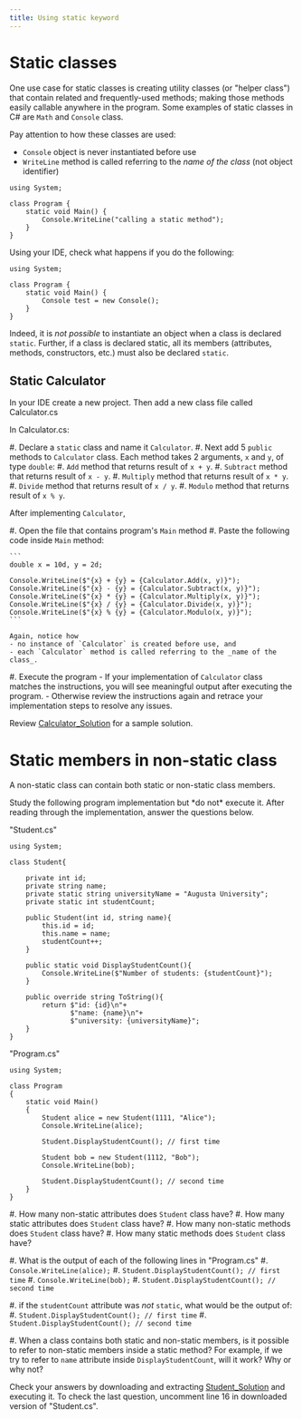 ```yaml
---
title: Using static keyword
---
```


# Static classes

One use case for static classes is creating utility classes (or "helper class")
that contain related and frequently-used methods; making those methods easily callable
anywhere in the program. Some examples of static classes in C\# are `Math` and `Console` class.

Pay attention to how these classes are used: 

- `Console` object is never instantiated before use
- `WriteLine` method is called referring to the _name of the class_ (not object identifier)

```
using System;

class Program {
    static void Main() {
        Console.WriteLine("calling a static method");
    }
}
```

Using your IDE, check what happens if you do the following:

```
using System;

class Program {
    static void Main() {
        Console test = new Console();       
    }
}
```

Indeed, it is _not possible_ to instantiate an object when a class is declared `static`.
Further, if a class is declared static, all its members (attributes, methods, constructors, etc.) must also be declared `static`. 

## Static Calculator

In your IDE create a new project. Then add a new class file called Calculator.cs

In Calculator.cs:

#. Declare a `static` class and name it `Calculator`.
#. Next add 5 `public` methods to `Calculator` class. Each method takes 2 arguments, `x` and `y`, of type `double`:
    #. `Add` method that returns result of `x + y`.
    #. `Subtract` method that returns result of `x - y`.
    #. `Multiply` method that returns result of `x * y`.
    #. `Divide` method that returns result of `x / y`.
    #. `Modulo` method that returns result of `x % y`.

After implementing `Calculator`, 

#. Open the file that contains program's `Main` method
#. Paste the following code inside `Main` method:

    ```
    double x = 10d, y = 2d;
    
    Console.WriteLine($"{x} + {y} = {Calculator.Add(x, y)}");
    Console.WriteLine($"{x} - {y} = {Calculator.Subtract(x, y)}");
    Console.WriteLine($"{x} * {y} = {Calculator.Multiply(x, y)}");
    Console.WriteLine($"{x} / {y} = {Calculator.Divide(x, y)}");
    Console.WriteLine($"{x} % {y} = {Calculator.Modulo(x, y)}");      
    ```
    
    Again, notice how 
    - no instance of `Calculator` is created before use, and 
    - each `Calculator` method is called referring to the _name of the class_.

#. Execute the program
    - If your implementation of `Calculator` class matches the instructions, you will see meaningful output after executing the program. 
    - Otherwise review the instructions again and retrace your implementation steps to resolve any issues.

Review [Calculator_Solution](Calculator_Solution.zip) for a sample solution.

# Static members in non-static class

A non-static class can contain both static or non-static class members.

Study the following program implementation but \*do not\* execute it. 
After reading through the implementation, answer the questions below.

"Student.cs"

```
using System;

class Student{

    private int id;
    private string name; 
    private static string universityName = "Augusta University";
    private static int studentCount;

    public Student(int id, string name){
        this.id = id;
        this.name = name;
        studentCount++;
    } 

    public static void DisplayStudentCount(){
        Console.WriteLine($"Number of students: {studentCount}");
    }

    public override string ToString(){
        return $"id: {id}\n"+
               $"name: {name}\n"+
               $"university: {universityName}";
    }  
}
```

"Program.cs"

```
using System;

class Program 
{
    static void Main() 
    {
        Student alice = new Student(1111, "Alice");
        Console.WriteLine(alice);

        Student.DisplayStudentCount(); // first time

        Student bob = new Student(1112, "Bob");        
        Console.WriteLine(bob);

        Student.DisplayStudentCount(); // second time
    }
}
```

#. How many non-static attributes does `Student` class have?
#. How many static attributes does `Student` class have?
#. How many non-static methods does `Student` class have?
#. How many static methods does `Student` class have?

#. What is the output of each of the following lines in "Program.cs"
    #. `Console.WriteLine(alice);`
    #. `Student.DisplayStudentCount(); // first time`
    #. `Console.WriteLine(bob);`
    #. `Student.DisplayStudentCount(); // second time`

#. if the `studentCount` attribute was _not_ `static`, what would be the output of: 
    #. `Student.DisplayStudentCount(); // first time`
    #. `Student.DisplayStudentCount(); // second time` 
    
#. When a class contains both static and non-static members, is it possible to refer to non-static members inside a static method?
   For example, if we try to refer to `name` attribute inside `DisplayStudentCount`, will it work? Why or why not?
      
Check your answers by downloading and extracting [Student_Solution](Student_Solution.zip) and executing it.
To check the last question, uncomment line 16 in downloaded version of "Student.cs".
